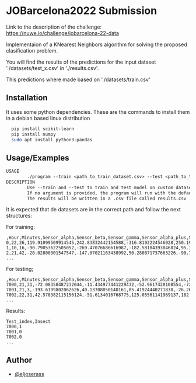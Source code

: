 
# JOBarcelona2022 Submission

Link to the description of the challenge: https://nuwe.io/challenge/jobarcelona-22-data

Implementaion of a KNearest Neighbors algorithm for solving the proposed clasification problem.

You will find the results of the predictions for the input dataset './datasets/test_x.csv' 
in './results.csv'.

This predictions where made based on './datasets/train.csv'


## Installation

It uses some python dependencies. These are the commands to install them in a debian based linux distribution

```bash
  pip install scikit-learn
  pip install numpy
  sudo apt install python3-pandas
```
    
## Usage/Examples

```txt
USAGE
        ./program --train <path_to_train_dataset.csv> --test <path_to_test_dataset.csv>
DESCRIPTION
        Use --train and --test to train and test model on custom dataset
        If no argument is provided, the program will run with the defaults .csv in the /datasets folder
        The results will be written in a .csv file called results.csv
```

It is expected that de datasets are in the correct path and follow the next structures:      

For training:
```csv
,Hour,Minutes,Sensor_alpha,Sensor_beta,Sensor_gamma,Sensor_alpha_plus,Sensor_beta_plus,Sensor_gamma_plus,Insect
0,22,26,119.91099509914545,242.83832442154588,-316.8192224546028,250.19504806941768,-53.54777743704835,-112.04998339216505,2
1,10,16,-90.79053622505052,-269.47076686616987,-182.58184393846824,95.39494140607357,37.291944096151106,48.52518002541007,0
2,21,42,-20.02800301547547,-147.07021163438992,50.280871737663226,-90.7503861661937,-50.47655566005774,85.39900868624007,1
...
```

For testing;
```csv
,Hour,Minutes,Sensor_alpha,Sensor_beta,Sensor_gamma,Sensor_alpha_plus,Sensor_beta_plus,Sensor_gamma_plus
7000,21,31,-72.08358487232044,-11.434977441229432,-52.9617428108554,-72.69638489124168,145.29922715050168,-143.85624268199984
7001,21,3,-193.6199802062626,40.13708050140161,85.41924440271838,-26.266801499519328,-125.39123723502519,80.90497332151413
7002,22,31,42.578382115156124,-51.6134016768775,125.05561141969137,182.136745856363,-9.72695105917094,-114.91340177688434
...
```

Results:

```csv
Test_index,Insect
7000,1
7001,0
7002,0
...
```
## Author

- [@eljoserass](https://www.github.com/eljoserass)

